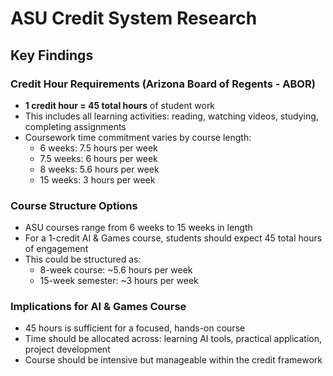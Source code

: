 # ASU Credit System Research

## Key Findings

### Credit Hour Requirements (Arizona Board of Regents - ABOR)
- **1 credit hour = 45 total hours** of student work
- This includes all learning activities: reading, watching videos, studying, completing assignments
- Coursework time commitment varies by course length:
  - 6 weeks: 7.5 hours per week
  - 7.5 weeks: 6 hours per week  
  - 8 weeks: 5.6 hours per week
  - 15 weeks: 3 hours per week

### Course Structure Options
- ASU courses range from 6 weeks to 15 weeks in length
- For a 1-credit AI & Games course, students should expect 45 total hours of engagement
- This could be structured as:
  - 8-week course: ~5.6 hours per week
  - 15-week semester: ~3 hours per week

### Implications for AI & Games Course
- 45 hours is sufficient for a focused, hands-on course
- Time should be allocated across: learning AI tools, practical application, project development
- Course should be intensive but manageable within the credit framework

